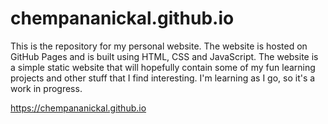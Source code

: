 # chempananickal.github.io

This is the repository for my personal website. The website is hosted on GitHub Pages and is built using HTML, CSS and JavaScript. The website is a simple static website that will hopefully contain some of my fun learning projects and other stuff that I find interesting. I'm learning as I go, so it's a work in progress.

https://chempananickal.github.io
